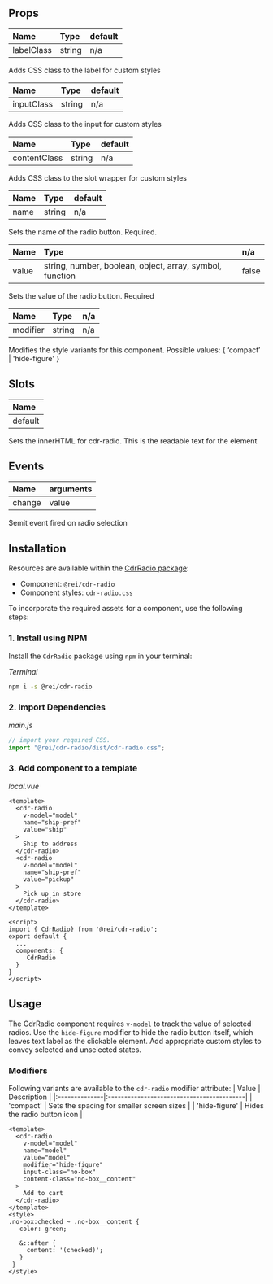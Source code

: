 ## Props

| Name       | Type   | default |
|:-----------|:-------|:--------|
| labelClass | string | n/a     |

Adds CSS class to the label for custom styles

| Name       | Type   | default |
|:-----------|:-------|:--------|
| inputClass | string | n/a     |

Adds CSS class to the input for custom styles

| Name         | Type   | default |
|:-------------|:-------|:--------|
| contentClass | string | n/a     |

Adds CSS class to the slot wrapper for custom styles

| Name      | Type   | default |
|:----------|:-------|:--------|
| name | string | n/a     |

Sets the name of the radio button. Required.

| Name  | Type                                                     | n/a   |
|:------|:---------------------------------------------------------|:------|
| value | string, number, boolean, object, array, symbol, function | false |

Sets the value of the radio button. Required

| Name     | Type   | n/a |
|:---------|:-------|:----|
| modifier | string | n/a |

Modifies the style variants for this component. Possible values: {  ‘compact’  |  'hide-figure'  }

## Slots

| Name    |
|:--------|
| default |

Sets the innerHTML for cdr-radio. This is the readable text for the <label> element

## Events

| Name   | arguments |
|:-------|:-------|
| change | value |

$emit event fired on radio selection

## Installation

Resources are available within the [CdrRadio package](https://www.npmjs.com/package/@rei/cdr-radio):

- Component: `@rei/cdr-radio`
- Component styles: `cdr-radio.css`

To incorporate the required assets for a component, use the following steps:

### 1. Install using NPM

Install the `CdrRadio` package using `npm` in your terminal:

_Terminal_

```bash
npm i -s @rei/cdr-radio
```

### 2. Import Dependencies

_main.js_

```javascript
// import your required CSS.
import "@rei/cdr-radio/dist/cdr-radio.css";
```

### 3. Add component to a template

_local.vue_

```vue
<template>
  <cdr-radio
    v-model="model"
    name="ship-pref"
    value="ship"
  >
    Ship to address
  </cdr-radio>
  <cdr-radio
    v-model="model"
    name="ship-pref"
    value="pickup"
  >
    Pick up in store
  </cdr-radio>
</template>

<script>
import { CdrRadio} from '@rei/cdr-radio';
export default {
  ...
  components: {
     CdrRadio
  }
}
</script>
```

## Usage

The CdrRadio component requires `v-model` to track the value of selected radios.
Use the `hide-figure` modifier to hide the radio button itself, which leaves text label as the clickable element. Add appropriate custom styles to convey selected and unselected states.

### Modifiers

Following variants are available to the `cdr-radio` modifier attribute: 
| Value         | Description                               |
|:--------------|:------------------------------------------|
| 'compact'     | Sets the spacing for smaller screen sizes |
| 'hide-figure' | Hides the radio button icon               |

```vue
<template>
  <cdr-radio
    v-model="model"
    name="model"
    value="model"
    modifier="hide-figure"
    input-class="no-box"
    content-class="no-box__content"
  >
    Add to cart
  </cdr-radio>
</template>
<style>
.no-box:checked ~ .no-box__content {
   color: green;

   &::after {
     content: '(checked)';
   }
 }
</style>
```
